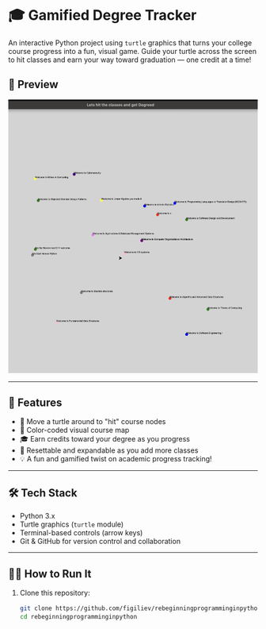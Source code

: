 # 🎓 Gamified Degree Tracker

An interactive Python project using `turtle` graphics that turns your college course progress into a fun, visual game. Guide your turtle across the screen to hit classes and earn your way toward graduation — one credit at a time!

## 📸 Preview

![Screenshot or GIF Placeholder](https://github.com/figiliev/rebeginningprogramminginpython/blob/main/screenshot.png)

---

## 🚀 Features

- 🐢 Move a turtle around to "hit" course nodes
- 🎯 Color-coded visual course map
- 🎓 Earn credits toward your degree as you progress
- 🔁 Resettable and expandable as you add more classes
- 💡 A fun and gamified twist on academic progress tracking!

---

## 🛠️ Tech Stack

- Python 3.x
- Turtle graphics (`turtle` module)
- Terminal-based controls (arrow keys)
- Git & GitHub for version control and collaboration

---

## 🧑‍💻 How to Run It

1. Clone this repository:
   ```bash
   git clone https://github.com/figiliev/rebeginningprogramminginpython.git
   cd rebeginningprogramminginpython
